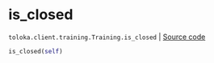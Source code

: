 # is_closed
`toloka.client.training.Training.is_closed` | [Source code](https://github.com/Toloka/toloka-kit/blob/v1.0.1/src/client/training.py#L111)

```python
is_closed(self)
```

